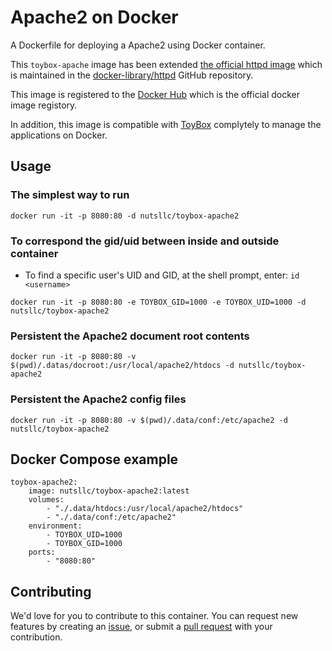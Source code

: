 # Apache2 on Docker

A Dockerfile for deploying a Apache2 using Docker container.

This ``toybox-apache`` image has been extended [the official httpd image](https://hub.docker.com/_/httpd/) which is maintained in the [docker-library/httpd](https://github.com/docker-library/httpd/tree/12bf8c8883340c98b3988a7bade8ef2d0d6dcf8a) GitHub repository.

This image is registered to the [Docker Hub](https://hub.docker.com/r/nutsllc/toybox-apache2/) which is the official docker image registory.

In addition, this image is compatible with [ToyBox](https://github.com/nutsllc/toybox) complytely to manage the applications on Docker.

## Usage

### The simplest way to run
``docker run -it -p 8080:80 -d nutsllc/toybox-apache2``

### To correspond the gid/uid between inside and outside container

* To find a specific user's UID and GID, at the shell prompt, enter: ``id <username>``

``docker run -it -p 8080:80 -e TOYBOX_GID=1000 -e TOYBOX_UID=1000 -d nutsllc/toybox-apache2``

### Persistent the Apache2 document root contents

``docker run -it -p 8080:80 -v $(pwd)/.datas/docroot:/usr/local/apache2/htdocs -d nutsllc/toybox-apache2``

### Persistent the Apache2 config files

``docker run -it -p 8080:80 -v $(pwd)/.data/conf:/etc/apache2 -d nutsllc/toybox-apache2``

## Docker Compose example
```
toybox-apache2:
	image: nutsllc/toybox-apache2:latest
	volumes:
		- "./.data/htdocs:/usr/local/apache2/htdocs"
		- "./.data/conf:/etc/apache2"
	environment:
		- TOYBOX_UID=1000
		- TOYBOX_GID=1000
	ports:
		- "8080:80"
```

## Contributing

We'd love for you to contribute to this container. You can request new features by creating an [issue](https://github.com/nutsllc/toybox-apache2/issues), or submit a [pull request](https://github.com/nutsllc/toybox-apache2/pulls) with your contribution.